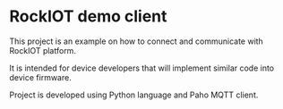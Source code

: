 # RockIOT demo client

This project is an example on how to connect and communicate with RockIOT platform.

It is intended for device developers that will implement similar code into device firmware.

Project is developed using Python language and Paho MQTT client.